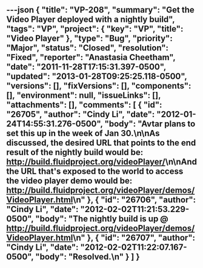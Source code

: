 ---json
{
  "title": "VP-208",
  "summary": "Get the Video Player deployed with a nightly build",
  "tags": "VP",
  "project": {
    "key": "VP",
    "title": "Video Player"
  },
  "type": "Bug",
  "priority": "Major",
  "status": "Closed",
  "resolution": "Fixed",
  "reporter": "Anastasia Cheetham",
  "date": "2011-11-28T17:15:31.397-0500",
  "updated": "2013-01-28T09:25:25.118-0500",
  "versions": [],
  "fixVersions": [],
  "components": [],
  "environment": null,
  "issueLinks": [],
  "attachments": [],
  "comments": [
    {
      "id": "26705",
      "author": "Cindy Li",
      "date": "2012-01-24T14:55:31.276-0500",
      "body": "Avtar plans to set this up in the week of Jan 30.\n\nAs discussed, the desired URL that points to the end result of the nightly build would be: <http://build.fluidproject.org/videoPlayer/>\n\nAnd the URL that's exposed to the world to access the video player demo would be: <http://build.fluidproject.org/videoPlayer/demos/VideoPlayer.html>\n"
    },
    {
      "id": "26706",
      "author": "Cindy Li",
      "date": "2012-02-02T11:21:53.229-0500",
      "body": "The nightly build is up @ <http://build.fluidproject.org/videoPlayer/demos/VideoPlayer.html>\n"
    },
    {
      "id": "26707",
      "author": "Cindy Li",
      "date": "2012-02-02T11:22:07.167-0500",
      "body": "Resolved.\n"
    }
  ]
}
---

        